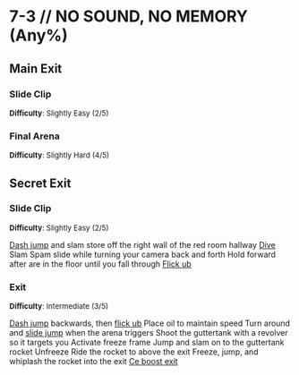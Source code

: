 # 7-3 // NO SOUND, NO MEMORY (Any%)


## Main Exit

### Slide Clip 
<font size="2">
    <b>Difficulty</b>: Slightly Easy (2/5)
</font> <br/> 


### Final Arena
<font size="2">
    <b>Difficulty</b>: Slightly Hard (4/5)
</font> <br/> 



## Secret Exit

### Slide Clip
<font size="2">
    <b>Difficulty</b>: Slightly Easy (2/5)
</font> <br/> 

[Dash jump](/speedrun-tech.md#dash-jump) and slam store off the right wall of the red room hallway
[Dive](/speedrun-tech.md#dives)
Slam
Spam slide while turning your camera back and forth
Hold forward after are in the floor until you fall through
[Flick ub](/speedrun-tech.md#flick-ub)

### Exit
<font size="2">
    <b>Difficulty</b>: Intermediate (3/5)
</font> <br/> 

[Dash jump](/speedrun-tech.md#dash-jump) backwards, then [flick ub](/speedrun-tech.md#flick-ub)
Place oil to maintain speed
Turn around and [slide jump](/speedrun-tech.md#slide-jump) when the arena triggers
Shoot the guttertank with a revolver so it targets you
Activate freeze frame
Jump and slam on to the guttertank rocket
Unfreeze
Ride the rocket to above the exit
Freeze, jump, and whiplash the rocket into the exit 
[Ce boost exit](/speedrun-tech.md#ce-boost-exit)